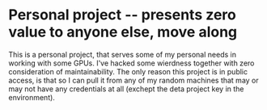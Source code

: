 # Personal project -- presents zero value to anyone else, move along

This is a personal project, that serves some of my personal needs in working with some GPUs. I've hacked some wierdness together with zero consideration of maintainability. The only reason this project is in public access, is that so I can pull it from any of my random machines that may or may not have any credentials at all (exchept the deta project key in the environment).
